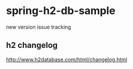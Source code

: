 # spring-h2-db-sample

new version issue tracking

## h2 changelog 
http://www.h2database.com/html/changelog.html
